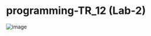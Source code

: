 # programming-TR_12 (Lab-2)
![image](https://github.com/Reckven/Programming-TR_12/assets/131643668/b7a4fc23-0f8b-4036-80bd-70cd59398d40)

